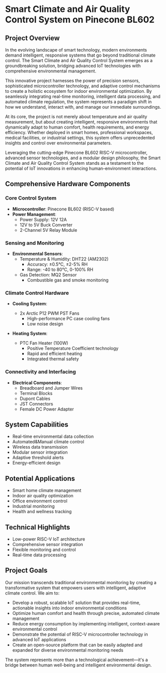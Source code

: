 # Smart Climate and Air Quality Control System on Pinecone BL602

## Project Overview
In the evolving landscape of smart technology, modern environments demand intelligent, responsive systems that go beyond traditional climate control. The Smart Climate and Air Quality Control System emerges as a groundbreaking solution, bridging advanced IoT technologies with comprehensive environmental management.

This innovative project harnesses the power of precision sensors, sophisticated microcontroller technology, and adaptive control mechanisms to create a holistic ecosystem for indoor environmental optimization. By seamlessly integrating real-time monitoring, intelligent data processing, and automated climate regulation, the system represents a paradigm shift in how we understand, interact with, and manage our immediate surroundings.

At its core, the project is not merely about temperature and air quality measurement, but about creating intelligent, responsive environments that dynamically adapt to human comfort, health requirements, and energy efficiency. Whether deployed in smart homes, professional workspaces, medical facilities, or industrial settings, this system offers unprecedented insights and control over environmental parameters.

Leveraging the cutting-edge Pinecone BL602 RISC-V microcontroller, advanced sensor technologies, and a modular design philosophy, the Smart Climate and Air Quality Control System stands as a testament to the potential of IoT innovations in enhancing human-environment interactions.

## Comprehensive Hardware Components

### Core Control System
- **Microcontroller**: Pinecone BL602 (RISC-V based)
- **Power Management**:
  - Power Supply: 12V 12A
  - 12V to 5V Buck Converter
  - 2-Channel 5V Relay Module

### Sensing and Monitoring
- **Environmental Sensors**:
  - Temperature & Humidity: DHT22 (AM2302)
    - Accuracy: ±0.5°C, ±2-5% RH
    - Range: -40 to 80°C, 0-100% RH
  - Gas Detection: MQ2 Sensor
    - Combustible gas and smoke monitoring

### Climate Control Hardware
- **Cooling System**:
  - 2x Arctic P12 PWM PST Fans
    - High-performance PC case cooling fans
    - Low noise design

- **Heating System**:
  - PTC Fan Heater (100W)
    - Positive Temperature Coefficient technology
    - Rapid and efficient heating
    - Integrated thermal safety

### Connectivity and Interfacing
- **Electrical Components**:
  - Breadboard and Jumper Wires
  - Terminal Blocks
  - Dupont Cables
  - JST Connectors
  - Female DC Power Adapter

## System Capabilities
- Real-time environmental data collection
- Automated&Manual climate control
- Wireless data transmission
- Modular sensor integration
- Adaptive threshold alerts
- Energy-efficient design

## Potential Applications
- Smart home climate management
- Indoor air quality optimization
- Office environment control
- Industrial monitoring
- Health and wellness tracking

## Technical Highlights
- Low-power RISC-V IoT architecture
- Comprehensive sensor integration
- Flexible monitoring and control
- Real-time data processing

## Project Goals
Our mission transcends traditional environmental monitoring by creating a transformative system that empowers users with intelligent, adaptive climate control. We aim to:

- Develop a robust, scalable IoT solution that provides real-time, actionable insights into indoor environmental conditions
- Optimize human comfort and health through precise, automated climate management
- Reduce energy consumption by implementing intelligent, context-aware environmental control
- Demonstrate the potential of RISC-V microcontroller technology in advanced IoT applications
- Create an open-source platform that can be easily adapted and expanded for diverse environmental monitoring needs

The system represents more than a technological achievement—it's a bridge between human well-being and intelligent environmental design.
